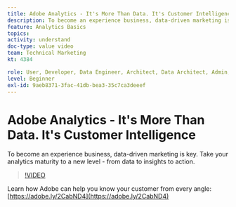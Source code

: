 ```yaml
---
title: Adobe Analytics - It's More Than Data. It's Customer Intelligence
description: To become an experience business, data-driven marketing is key. Take your analytics maturity to a new level - from data to insights to action.
feature: Analytics Basics
topics: 
activity: understand
doc-type: value video
team: Technical Marketing
kt: 4384

role: User, Developer, Data Engineer, Architect, Data Architect, Admin, Leader
level: Beginner
exl-id: 9aeb8371-3fac-41db-bea3-35c7ca3deeef
---
```

# Adobe Analytics - It's More Than Data. It's Customer Intelligence

To become an experience business, data-driven marketing is key. Take your analytics maturity to a new level - from data to insights to action.

>[!VIDEO](https://video.tv.adobe.com/v/31502/?quality=12&learn=on)

Learn how Adobe can help you know your customer from every angle: [https://adobe.ly/2CabND4](https://adobe.ly/2CabND4)
